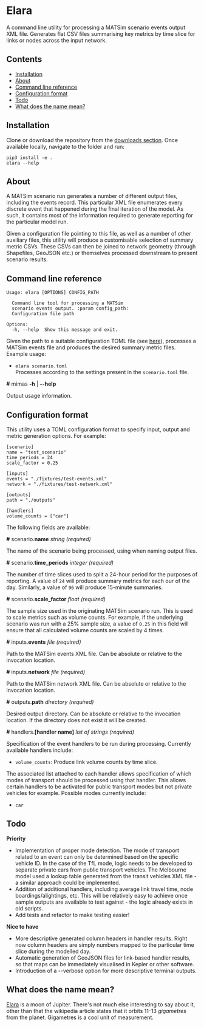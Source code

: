 # Elara

A command line utility for processing a MATSim scenario events output XML file. Generates flat CSV files summarising key metrics by time slice for links or nodes across the input network. 

## Contents
* [Installation](#markdown-header-installation)
* [About](#markdown-header-about)
* [Command line reference](#markdown-header-command-line-reference)
* [Configuration format](#markdown-header-configuration-format)
* [Todo](#markdown-header-todo)
* [What does the name mean?](#markdown-header-what-does-the-name-mean)

## Installation
Clone or download the repository from the [downloads section](https://bitbucket.org/arupdigital/elara/downloads/). Once available locally, navigate to the folder and run:
```
pip3 install -e .
elara --help
```

## About
A MATSim scenario run generates a number of different output files, including the events record. This particular XML file enumerates every discrete event that happened during the final iteration of the model. As such, it contains most of the information required to generate reporting for the particular model run. 

Given a configuration file pointing to this file, as well as a number of other auxiliary files, this utility will produce a customisable selection of summary metric CSVs. These CSVs can then be joined to network geometry (through Shapefiles, GeoJSON etc.) or themselves processed downstream to present scenario results. 

## Command line reference
```
Usage: elara [OPTIONS] CONFIG_PATH

  Command line tool for processing a MATSim
  scenario events output. :param config_path:
  Configuration file path

Options:
  -h, --help  Show this message and exit.
```

Given the path to a suitable configuration TOML file (see [here](#markdown-header-configuration-format)), processes a MATSim events file and produces the desired summary metric files. Example usage:

* ``elara scenario.toml``  
Processes according to the settings present in the ``scenario.toml`` file.

**#** mimas **-h** | **--help**

Output usage information.

## Configuration format
This utility uses a TOML configuration format to specify input, output and metric generation options. For example:
```
[scenario]
name = "test_scenario"
time_periods = 24
scale_factor = 0.25

[inputs]
events = "./fixtures/test-events.xml"
network = "./fixtures/test-network.xml"

[outputs]
path = "./outputs"

[handlers]
volume_counts = ["car"]
```

The following fields are available:

**#** scenario.**name** *string* *(required)*

The name of the scenario being processed, using when naming output files.

**#** scenario.**time_periods** *integer* *(required)*

The number of time slices used to split a 24-hour period for the purposes of reporting. A value of ``24`` will produce summary metrics for each our of the day. Similarly, a value of ``96`` will produce 15-minute summaries.

**#** scenario.**scale_factor** *float* *(required)*

The sample size used in the originating MATSim scenario run. This is used to scale metrics such as volume counts. For example, if the underlying scenario was run with a 25% sample size, a value of ``0.25`` in this field will ensure that all calculated volume counts are scaled by 4 times.

**#** inputs.**events** *file* *(required)*

Path to the MATSim events XML file. Can be absolute or relative to the invocation location.

**#** inputs.**network** *file* *(required)*

Path to the MATSim network XML file. Can be absolute or relative to the invocation location.

**#** outputs.**path** *directory* *(required)*

Desired output directory. Can be absolute or relative to the invocation location. If the directory does not exist it will be created.

**#** handlers.**[handler name]** *list of strings* *(required)*

Specification of the event handlers to be run during processing. Currently available handlers include:

* ``volume_counts``: Produce link volume counts by time slice.

The associated list attached to each handler allows specification of which modes of transport should be processed using that handler. This allows certain handlers to be activated for public transport modes but not private vehicles for example. Possible modes currently include:

* ``car``

## Todo

**Priority**

* Implementation of proper mode detection. The mode of transport related to an event can only be determined based on the specific vehicle ID. In the case of the TfL mode, logic needs to be developed to separate private cars from public transport vehicles. The Melbourne model used a lookup table generated from the transit vehicles XML file - a similar approach could be implemented.
* Addition of additional handlers, including average link travel time, node boardings/alightings, etc. This will be relatively easy to achieve once sample outputs are available to test against - the logic already exists in old scripts. 
* Add tests and refactor to make testing easier! 

**Nice to have**

* More descriptive generated column headers in handler results. Right now column headers are simply numbers mapped to the particular time slice during the modelled day. 
* Automatic generation of GeoJSON files for link-based handler results, so that maps can be immediately visualised in Kepler or other software. 
* Introduction of a --verbose option for more descriptive terminal outputs.

## What does the name mean?
[Elara]("https://en.wikipedia.org/wiki/Elara_(moon)") is a moon of Jupiter. There's not much else interesting to say about it, other than that the wikipedia article states that it orbits 11-13 *gigametres* from the planet. Gigametres is a cool unit of measurement. 

